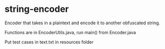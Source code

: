 # string-encoder

Encoder that takes in a plaintext and encode it to another obfuscated string.

Functions are in EncoderUtils.java, run main() from Encoder.java

Put test cases in text.txt in resources folder
